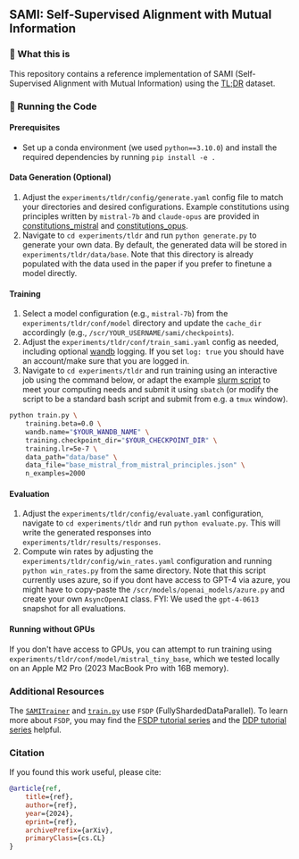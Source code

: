 ## SAMI: Self-Supervised Alignment with Mutual Information

### 🧐 What this is

This repository contains a reference implementation of SAMI (Self-Supervised Alignment with Mutual Information) using the [TL;DR](https://huggingface.co/datasets/openai/summarize_from_feedback) dataset. 

### 🚀 Running the Code

#### Prerequisites

- Set up a conda environment (we used `python==3.10.0`) and install the required dependencies by running `pip install -e .`

#### Data Generation (Optional)

1. Adjust the `experiments/tldr/config/generate.yaml` config file to match your directories and desired configurations. Example constitutions using principles written by `mistral-7b` and `claude-opus` are provided in [constitutions_mistral](https://github.com/janphilippfranken/sami/tree/main/experiments/tldr/constitutions_mistral) and [constitutions_opus](https://github.com/janphilippfranken/sami/tree/main/experiments/tldr/constitutions_opus).
2. Navigate to `cd experiments/tldr` and run `python generate.py` to generate your own data. By default, the generated data will be stored in `experiments/tldr/data/base`. Note that this directory is already populated with the data used in the paper if you prefer to finetune a model directly.

#### Training

1. Select a model configuration (e.g., `mistral-7b`) from the `experiments/tldr/conf/model` directory and update the `cache_dir` accordingly (e.g., `/scr/YOUR_USERNAME/sami/checkpoints`).
2. Adjust the `experiments/tldr/conf/train_sami.yaml` config as needed, including optional [wandb](https://wandb.ai) logging. If you set `log: true` you should have an account/make sure that you are logged in.
3. Navigate to `cd experiments/tldr` and run training using an interactive job using the command below, or adapt the example [slurm script](https://github.com/janphilippfranken/sami/blob/main/experiments/tldr/example_scripts_slurm/train_sami_mixtral.sh) to meet your computing needs and submit it using `sbatch` (or modify the script to be a standard bash script and submit from e.g. a `tmux` window).

```bash
python train.py \
    training.beta=0.0 \
    wandb.name="$YOUR_WANDB_NAME" \
    training.checkpoint_dir="$YOUR_CHECKPOINT_DIR" \
    training.lr=5e-7 \
    data_path="data/base" \
    data_file="base_mistral_from_mistral_principles.json" \
    n_examples=2000
```

#### Evaluation

1. Adjust the `experiments/tldr/config/evaluate.yaml` configuration, navigate to `cd experiments/tldr` and run `python evaluate.py`. This will write the generated responses into `experiments/tldr/results/responses`.
2. Compute win rates by adjusting the `experiments/tldr/config/win_rates.yaml` configuration and running `python win_rates.py` from the same directory. Note that this script currently uses azure, so if you dont have access to GPT-4 via azure, you might have to copy-paste the `/scr/models/openai_models/azure.py` and create your own `AsyncOpenAI` class. FYI: We used the `gpt-4-0613` snapshot for all evaluations. 

#### Running without GPUs

If you don't have access to GPUs, you can attempt to run training using `experiments/tldr/conf/model/mistral_tiny_base`, which we tested locally on an Apple M2 Pro (2023 MacBook Pro with 16B memory).

### Additional Resources

The [`SAMITrainer`](https://github.com/janphilippfranken/sami/blob/main/src/sami/trainers/typo_trainer.py#L232) and [`train.py`](https://github.com/janphilippfranken/sami/blob/main/experiments/tldr/train.py) use `FSDP` (FullyShardedDataParallel). To learn more about `FSDP`, you may find the [FSDP tutorial series](https://www.youtube.com/watch?v=8_k76AHu__s) and the [DDP tutorial series](https://www.youtube.com/watch?v=-K3bZYHYHEA&list=PL_lsbAsL_o2CSuhUhJIiW0IkdT5C2wGWj) helpful.

### Citation

If you found this work useful, please cite:
```bibtex
@article{ref,
    title={ref}, 
    author={ref},
    year={2024},
    eprint={ref},
    archivePrefix={arXiv},
    primaryClass={cs.CL}
}




